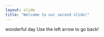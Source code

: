```yaml
---
layout: slide
title: "Welcome to our second slide!"
---
```

wonderful day
Use the left arrow to go back!

